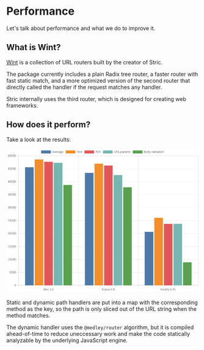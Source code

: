 # Performance
Let's talk about performance and what we do to improve it.

## What is Wint?
[Wint](//github.com/aquapi/wint) is a collection of URL routers built by the creator of Stric.

The package currently includes a plain Radix tree router, 
a faster router with fast static match, and a more optimized 
version of the second router that directly called the handler 
if the request matches any handler.

Stric internally uses the third router, which is designed for creating web frameworks.

## How does it perform?
Take a look at the results:

![Chart](https://raw.githubusercontent.com/bunsvr/benchmark/main/results/chart.png)

Static and dynamic path handlers are put into a map
with the corresponding method as the key, so the path 
is only sliced out of the URL string when the method matches.

The dynamic handler uses the `@medley/router` algorithm,
but it is compiled ahead-of-time to reduce uneccessary work and
make the code statically analyzable by the underlying JavaScript engine.


